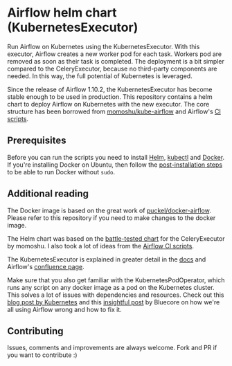 # Airflow helm chart (KubernetesExecutor)

Run Airflow on Kubernetes using the KubernetesExecutor.
With this executor, Airflow creates a new worker pod for each task.
Workers pod are removed as soon as their task is completed.
The deployment is a bit simpler compared to the CeleryExecutor, because no third-party components are needed.
In this way, the full potential of Kubernetes is leveraged.

Since the release of Airflow 1.10.2, the KubernetesExecutor has become stable enough to be used in production.
This repository contains a helm chart to deploy Airflow on Kubernetes with the new executor.
The core structure has been borrowed from [momoshu/kube-airflow](https://github.com/mumoshu/kube-airflow) and
Airflow's [CI scripts](https://github.com/apache/airflow/tree/master/scripts/ci/kubernetes).


## Prerequisites

Before you can run the scripts you need to install
[Helm](https://docs.helm.sh/using_helm/#installing-helm),
[kubectl](https://kubernetes.io/docs/tasks/tools/install-kubectl/) and
[Docker](https://docs.docker.com/install/).
If you're installing Docker on Ubuntu, then follow the
[post-installation steps](https://docs.docker.com/install/linux/linux-postinstall/)
to be able to run Docker without `sudo`.

## Additional reading

The Docker image is based on the great work of [puckel/docker-airflow](https://github.com/puckel/docker-airflow).
Please refer to this repository if you need to make changes to the docker image.

The Helm chart was based on the [battle-tested chart](https://github.com/mumoshu/kube-airflow) for the CeleryExecutor by momoshu.
I also took a lot of ideas from the [Airflow CI scripts](https://github.com/apache/airflow/tree/master/scripts/ci/kubernetes/kube).

The KubernetesExecutor is explained in greater detail in the [docs](https://airflow.apache.org/kubernetes.html?highlight=kubernetes%20executor)
and Airflow's [confluence page](https://cwiki.apache.org/confluence/pages/viewpage.action?pageId=71013666).

Make sure that you also get familiar with the KubernetesPodOperator, which runs any script on any docker image
as a pod on the Kubernetes cluster. This solves a lot of issues with dependencies and resources.
Check out this [blog post by Kubernetes](https://kubernetes.io/blog/2018/06/28/airflow-on-kubernetes-part-1-a-different-kind-of-operator/)
and this [insightful post](https://medium.com/bluecore-engineering/were-all-using-airflow-wrong-and-how-to-fix-it-a56f14cb0753) by Bluecore
on how we're all using Airflow wrong and how to fix it.


## Contributing

Issues, comments and improvements are always welcome. Fork and PR if you want to contribute :)
